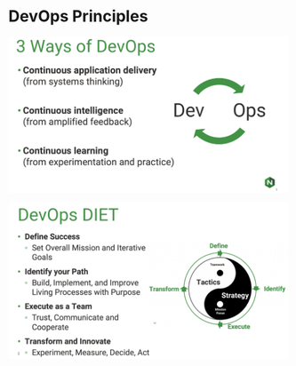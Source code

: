 # DevOps Principles

[![Three Ways](docs/three_ways.png)](http://itrevolution.com/the-three-ways-principles-underpinning-devops/ "Three Ways")

[![DevOps DIET](docs/devops_diet.png)](http://devops.diet "DevOps DIET")
